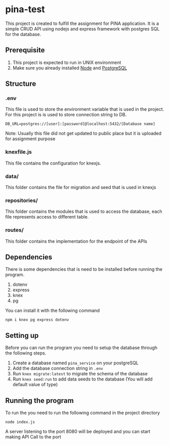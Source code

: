 # pina-test
This project is created to fulfill the assignment for PINA application. It is a simple CRUD API using nodejs and express framework with postgres SQL for the database.

## Prerequisite
1. This project is expected to run in UNIX environment
2. Make sure you already installed [Node](https://nodejs.dev/) and [PostgreSQL](https://www.postgresql.org/)

## Structure
### **.env**
This file is used to store the environment variable that is used in the project. For this project is is used to store connection string to DB.
```
DB_URL=postgres://[user]:[password]@localhost:5432/[Database name]
```

Note: Usually this file did not get updated to public place but it is uploaded for assignment purpose

### **knexfile.js**
This file contains the configuration for knexjs.

### **data/**
This folder contains the file for migration and seed that is used in knexjs

### **repositories/**
This folder contains the modules that is used to access the database, each file represents access to different table.

### **routes/**
This folder contains the implementation for the endpoint of the APIs

## Dependencies
There is some dependencies that is need to be installed before running the program.

1. dotenv
2. express
3. knex
4. pg

You can install it with the following command
```
npm i knex pg express dotenv
```

## Setting up
Before you can run the program you need to setup the database through the following steps.

1. Create a database named `pina_service` on your postgreSQL
2. Add the database connection string in `.env`
3. Run `knex migrate:latest` to migrate the schema of the database
4. Run `knex seed:run` to add data seeds to the database (You will add default value of type)

## Running the program
To run the you need to run the following command in the project directory
```
node index.js
```
A server listening to the port 8080 will be deployed and you can start making API Call to the port

